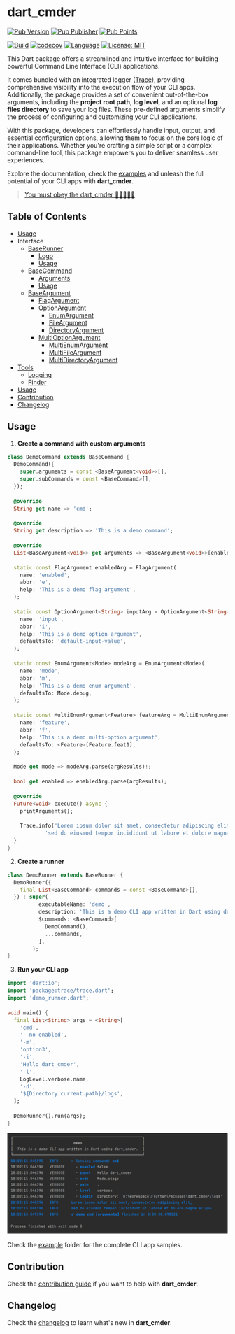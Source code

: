 # dart_cmder

[![Pub Version](https://img.shields.io/pub/v/dart_cmder?color=blue&logo=dart)](https://pub.dev/packages/dart_cmder)
[![Pub Publisher](https://img.shields.io/pub/publisher/dart_cmder)](https://pub.dev/publishers/nikosportolos.com/packages)
[![Pub Points](https://img.shields.io/pub/points/dart_cmder?color=blue&logo=dart)](https://pub.dev/packages/dart_cmder)

[![Build](https://github.com/nikosportolos/dart_cmder/actions/workflows/build.yml/badge.svg)](https://github.com/nikosportolos/dart_cmder/actions/workflows/build.yml)
[![codecov](https://codecov.io/gh/nikosportolos/dart_cmder/graph/badge.svg?token=EA0DRM7F67)](https://codecov.io/gh/nikosportolos/dart_cmder)
[![Language](https://img.shields.io/badge/language-Dart-blue.svg)](https://dart.dev)
[![License: MIT](https://img.shields.io/badge/License-MIT-blue.svg)](https://opensource.org/licenses/MIT)


This Dart package offers a streamlined and intuitive interface for building powerful 
Command Line Interface (CLI) applications. 

It comes bundled with an integrated logger ([Trace](https://pub.dev/packages/trace)), providing 
comprehensive visibility into the execution flow of your CLI apps. 
Additionally, the package provides a set of convenient out-of-the-box arguments, 
including the **project root path**, **log level**, and an optional 
**log files directory** to save your log files. 
These pre-defined arguments simplify the process of configuring and customizing your CLI applications. 

With this package, developers can effortlessly handle input, output, and essential configuration options, 
allowing them to focus on the core logic of their applications. 
Whether you're crafting a simple script or a complex command-line tool, 
this package empowers you to deliver seamless user experiences. 

Explore the documentation, check the [examples](example) and unleash the 
full potential of your CLI apps with **dart_cmder**.

> [You must obey the dart_cmder 🤘🏻🤪🤘🏻](https://youtu.be/BzabCVOBUJI?si=tHOwGNXcvCtUuWfs&t=4)


## Table of Contents

* [Usage](#usage)
* Interface
  * [BaseRunner](./.documentation/runner.md#baserunner)
    * [Logo](./.documentation/runner.md#logo)
    * [Usage](./.documentation/runner.md#usage)
  * [BaseCommand](./.documentation/command.md#basecommand)
    * [Arguments](./.documentation/command.md#arguments)
    * [Usage](./.documentation/command.md#usage)
  * [BaseArgument](./.documentation/argument.md#baseargument)
    * [FlagArgument](./.documentation/argument.md#flagargument)
    * [OptionArgument](./.documentation/argument.md#optionargument)
      * [EnumArgument](./.documentation/argument.md#enumargument)
      * [FileArgument](./.documentation/argument.md#fileargument)
      * [DirectoryArgument](./.documentation/argument.md#directoryargument)
    * [MultiOptionArgument](./.documentation/argument.md#multioptionargument)
      * [MultiEnumArgument](./.documentation/argument.md#multioptionargument)
      * [MultiFileArgument](./.documentation/argument.md#multioptionargument)
      * [MultiDirectoryArgument](./.documentation/argument.md#multioptionargument)
* [Tools](./.documentation/tools.md#tools)
  * [Logging](./.documentation/tools.md#logging)
  * [Finder](./.documentation/tools.md#finder)
* [Usage](#usage)
* [Contribution](#contribution)
* [Changelog](#changelog)


## Usage


1. **Create a command with custom arguments**

```dart
class DemoCommand extends BaseCommand {
  DemoCommand({
    super.arguments = const <BaseArgument<void>>[],
    super.subCommands = const <BaseCommand>[],
  });

  @override
  String get name => 'cmd';

  @override
  String get description => 'This is a demo command';

  @override
  List<BaseArgument<void>> get arguments => <BaseArgument<void>>[enabledArg, inputArg, modeArg];

  static const FlagArgument enabledArg = FlagArgument(
    name: 'enabled',
    abbr: 'e',
    help: 'This is a demo flag argument',
  );

  static const OptionArgument<String> inputArg = OptionArgument<String>(
    name: 'input',
    abbr: 'i',
    help: 'This is a demo option argument',
    defaultsTo: 'default-input-value',
  );

  static const EnumArgument<Mode> modeArg = EnumArgument<Mode>(
    name: 'mode',
    abbr: 'm',
    help: 'This is a demo enum argument',
    defaultsTo: Mode.debug,
  );

  static const MultiEnumArgument<Feature> featureArg = MultiEnumArgument<Feature>(
    name: 'feature',
    abbr: 'f',
    help: 'This is a demo multi-option argument',
    defaultsTo: <Feature>[Feature.feat1],
  );

  Mode get mode => modeArg.parse(argResults)!;

  bool get enabled => enabledArg.parse(argResults);

  @override
  Future<void> execute() async {
    printArguments();

    Trace.info('Lorem ipsum dolor sit amet, consectetur adipiscing elit, \n'
            'sed do eiusmod tempor incididunt ut labore et dolore magna aliqua.');
  }
}  
```

2. **Create a runner**

```dart
class DemoRunner extends BaseRunner {
  DemoRunner({
    final List<BaseCommand> commands = const <BaseCommand>[],
  }) : super(
          executableName: 'demo',
          description: 'This is a demo CLI app written in Dart using dart_cmder.',
          $commands: <BaseCommand>[
            DemoCommand(),
            ...commands,
          ],
        );
}
```

3. **Run your CLI app**

```dart
import 'dart:io';
import 'package:trace/trace.dart';
import 'demo_runner.dart';

void main() {
  final List<String> args = <String>[
    'cmd',
    '--no-enabled',
    '-m',
    'option3',
    '-i',
    'Hello dart_cmder',
    '-l',
    LogLevel.verbose.name,
    '-d',
    '${Directory.current.path}/logs',
  ];

  DemoRunner().run(args);
}
```

<a href="https://raw.githubusercontent.com/nikosportolos/dart_cmder/main/assets/images/example.webp" target="_blank">
  <img src="https://raw.githubusercontent.com/nikosportolos/dart_cmder/main/assets/images/example.webp" width="750" alt="dart-cmder-example">
</a>

Check the [example](https://github.com/nikosportolos/dart_cmder/tree/main/example) 
folder for the complete CLI app samples.


## Contribution

Check the [contribution guide](https://github.com/nikosportolos/dart_cmder/tree/main/CONTRIBUTING.md)
if you want to help with **dart_cmder**.


## Changelog

Check the [changelog](https://github.com/nikosportolos/dart_cmder/tree/main/CHANGELOG.md)
to learn what's new in **dart_cmder**.

